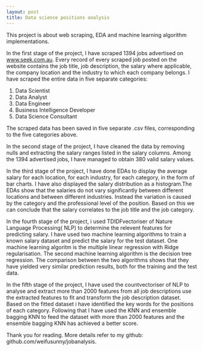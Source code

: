 ```yaml
---
layout: post
title: Data science positions analysis
---
```


This project is about web scraping, EDA and machine learning algorithm implementations.

In the first stage of the project, I have scraped 1394 jobs advertised on www.seek.com.au. Every record of every scraped job posted on the website contains the job title, job description, the salary where applicable, the company location and the industry to which each company belongs.
I have scraped the entire data in five separate categories:
1. Data Scientist
2. Data Analyst
3. Data Engineer
4. Business Intelligence Developer
5. Data Science Consultant

The scraped data has been saved in five separate .csv files, corresponding to the five categories above.

In the second stage of the project, I have cleaned the data by removing nulls and extracting the salary ranges listed in the salary columns. Among the 1394 advertised jobs, I have managed to obtain 380 valid salary values.

In the third stage of the project, I have done EDAs to display the average salary for each location, for each industry, for each category, in the form of bar charts. I have also displayed the salary distribution as a histogram.The EDAs show that the salaries do not vary significantly between different locations and between different industries. Instead the variation is caused by the category and the professional level of the position. Based on this we can conclude that the salary correlates to the job title and the job category.

In the fourth stage of the project, i used TDIDFvectoriser of Nature Language Processing( NLP) to determine the relevent features for predicting salary. I have used two machine learning algorithms to train a known salary dataset and predict the salary for the test dataset. One machine learning algoritm is the multiple linear regression with Ridge regularisation. The second machine learning algorithm is the decision tree regression. The comparison between the two algorithms shows that they have yielded very similar prediction results, both for the training and the test data.

In the fifth stage of the project, I have used the countvectoriser of NLP to analyse and extract more than 2000 features from all job descriptions use the extracted features to fit and transform the job description dataset. Based on the fitted dataset i have identified the key words for the positions of each category. Following that I have used the KNN and ensemble bagging KNN to feed the dataset with more than 2000 features and the ensemble bagging KNN has achieved a better score.

Thank you for reading. More details refer to my github: github.com/weifusunny/jobanalysis.

